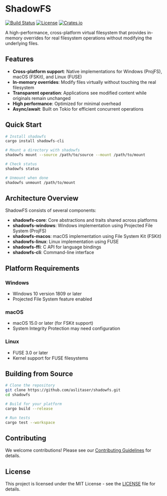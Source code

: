 # ShadowFS

[![Build Status](https://img.shields.io/github/workflow/status/aslitaser/shadowfs/CI)](https://github.com/aslitaser/shadowfs/actions)
[![License](https://img.shields.io/badge/license-MIT-blue.svg)](LICENSE)
[![Crates.io](https://img.shields.io/crates/v/shadowfs.svg)](https://crates.io/crates/shadowfs)

A high-performance, cross-platform virtual filesystem that provides in-memory overrides for real filesystem operations without modifying the underlying files.

## Features

- **Cross-platform support**: Native implementations for Windows (ProjFS), macOS (FSKit), and Linux (FUSE)
- **In-memory overrides**: Modify files virtually without touching the real filesystem
- **Transparent operation**: Applications see modified content while originals remain unchanged
- **High performance**: Optimized for minimal overhead
- **Async/await**: Built on Tokio for efficient concurrent operations

## Quick Start

```bash
# Install shadowfs
cargo install shadowfs-cli

# Mount a directory with shadowfs
shadowfs mount --source /path/to/source --mount /path/to/mount

# Check status
shadowfs status

# Unmount when done
shadowfs unmount /path/to/mount
```

## Architecture Overview

ShadowFS consists of several components:

- **shadowfs-core**: Core abstractions and traits shared across platforms
- **shadowfs-windows**: Windows implementation using Projected File System (ProjFS)
- **shadowfs-macos**: macOS implementation using File System Kit (FSKit)
- **shadowfs-linux**: Linux implementation using FUSE
- **shadowfs-ffi**: C API for language bindings
- **shadowfs-cli**: Command-line interface

## Platform Requirements

### Windows
- Windows 10 version 1809 or later
- Projected File System feature enabled

### macOS
- macOS 15.0 or later (for FSKit support)
- System Integrity Protection may need configuration

### Linux
- FUSE 3.0 or later
- Kernel support for FUSE filesystems

## Building from Source

```bash
# Clone the repository
git clone https://github.com/aslitaser/shadowfs.git
cd shadowfs

# Build for your platform
cargo build --release

# Run tests
cargo test --workspace
```

## Contributing

We welcome contributions! Please see our [Contributing Guidelines](CONTRIBUTING.md) for details.

## License

This project is licensed under the MIT License - see the [LICENSE](LICENSE) file for details.